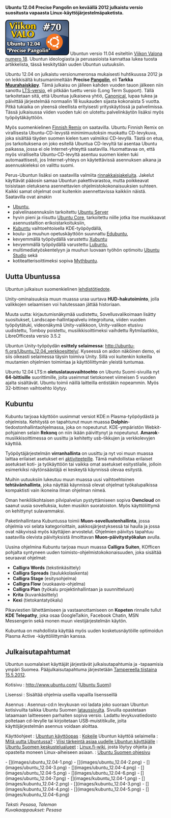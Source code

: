 <!--
Title: Ubuntu 12.04
Week: 2x18
Number: 70
Date: 2012/04/29
Pageimage: valo70-ubuntu.png
Tags: Käyttöjärjestelmä
-->

**Ubuntu 12.04 Precise Pangolin on keväällä 2012 julkaistu versio
suositusta vapaasta Linux-käyttöjärjestelmäpaketista.**

![](images/valo70-ubuntu.png "fig:valo70-ubuntu.png") Ubuntun versio 11.04
esiteltiin [Viikon Valona numero 18](Ubuntu_11.04 "wikilink"). Ubuntun
ideologiasta ja perusasioista kannattaa lukea tuosta artikkelista, tässä
keskitytään uuden Ubuntun uutuuksiin.

Ubuntu 12.04 on julkaistu versionumeronsa mukaisesti huhtikuussa 2012 ja
on leikkisältä kutsumanimeltään **Precise
[Pangolin](http://en.wikipedia.org/wiki/Pangolin)**, eli **Tarkka
[Muurahaiskäpy](http://fi.wikipedia.org/wiki/Muurahaisk%C3%A4vyt)**.
Tämä julkaisu on jälleen kahden vuoden tauon jälkeen niin sanottu
[LTS-versio](https://wiki.ubuntu.com/LTS), eli pitkään tuettu versio
(Long Term Support). Tällä tarkoitetaan sitä, että Ubuntua julkaiseva
yhtiö, [Canonical](http://www.canonical.com/), lupaa tukea ja päivittää
järjestelmää normaalin 18 kuukauden sijasta kokonaista 5 vuotta. Pitkä
tukiaika on yleensä oleellista erityisesti yrityskäytössä ja
palvelimissa. Tässä julkaisussa viiden vuoden tuki on ulotettu
palvelinkäytön lisäksi myös työpöytäkäyttöön.

Myös suomenkielinen [Finnish
Remix](http://wiki.ubuntu-fi.org/Ubuntu_Finnish_Remix) on saatavilla.
Ubuntu Finnish Remix on virallisesta Ubuntu-CD-levystä minimimuutoksin
muokattu CD-levykuva, joka sisältää täyden suomen kielen tuen valmiiksi
CD-levyllä. Tästä on etua, jos tarkoituksena on joko esitellä Ubuntua
CD-levyltä tai asentaa Ubuntu paikassa, jossa ei ole Internet-yhteyttä
saatavilla. Huomattavaa on, että myös viralliselta Ubuntu-CD-levyltä
asentuu suomen kielen tuki automaattisesti, jos Internet-yhteys on
käytettävissä asennuksen aikana ja asennuskieleksi on valittu suomi.

Perus-Ubuntun lisäksi on saatavilla valmiita
[rinnakkaisjakeluita](http://wiki.ubuntu-fi.org/Kuvia_ja_videoita).
Jakelut käyttävät pääosin samaa Ubuntun pakettivarastoa, mutta
poikkeavat toisistaan oletuksena asennettavien ohjelmistokokonaisuuksien
suhteen. Kaikki samat ohjelmat ovat kuitenkin asennettavissa kaikkiin
näistä. Saatavilla ovat ainakin

-   [Ubuntu](http://www.ubuntu.com),
-   palvelinasennuksiin tarkoitettu [Ubuntu
    Server](https://wiki.ubuntu.com/PrecisePangolin/ReleaseNotes/UbuntuServer)
-   hyvin pieni ja riisuttu [Ubuntu Core](https://wiki.ubuntu.com/Core),
    tarkoitettu niille jotka itse muokkaavat asennustaltion
    erikoistarkoituksiin,
-   [Kubuntu](http://www.kubuntu.org) vaihtoehtoisella KDE-työpöydällä,
-   koulu- ja muuhun opetuskäyttöön suunnattu
    [Edubuntu](http://www.edubuntu.org/),
-   kevyemmällä työpöydällä varustettu [Xubuntu](http://xubuntu.org)
-   kevyemmällä työpöydällä varustettu [Lubuntu](http://lubuntu.net),
-   multimediatyöskentelyyn ja muuhun luovaan työhön optimoitu [Ubuntu
    Studio](http://ubuntustudio.org/) sekä
-   kotiteatterisoittimeksi sopiva
    [Mythbuntu](http://www.mythbuntu.org/).

Uutta Ubuntussa
---------------

Ubuntun julkaisun suomenkielinen
[lehdistötiedote](http://wiki.ubuntu-fi.org/Ubuntu_12.04_LTS_lehdist%C3%B6tiedote).

Unity-ominaisuuksia muun muassa uraa uurtava **HUD-hakutoiminto**, jolla
valikkojen selaamisen voi halutessaan jättää historiaan.

Muuta uutta: kirjautumisnäkymää uudistettu, Sovellusvalikoimaan lisätty
suositukset, Landscape-hallintapalvelu integroituna, viiden vuoden
työpöytätuki, videonäkymä Unity-valikkoon, Unity-valikon etusivu
uudistettu, Tomboy poistettu, musiikkisoittimeksi vaihdettu
Rytmilaatikko, LibreOfficesta versio 3.5.2

Ubuntun Unity-työpöydän **esittely selaimessa**:
<http://ubuntu-fi.org/Ubuntu_12.04_verkkoesittely/>. Kyseessä on aidon
näköinen demo, ei siis oikeasti selaimessa täysin toimiva Unity. Sillä
voi kuitenkin kokeilla muutamien ohjelmien toimintaa ja käyttöliittymän
yleistä tuntumaa.

Ubuntu 12.04 LTS:n **oletuslatausvaihtoehto** on Ubuntu Suomi-sivuilla
nyt **64-bittisille** suorittimille, joita useimmat tietokoneet
viimeisen 5 vuoden ajalta sisältävät. Ubuntu toimii näillä laitteilla
entistäkin nopeammin. Myös 32-bittinen vaihtoehto löytyy.

Kubuntu
-------

Kubuntu tarjoaa käyttöön uusimmat versiot KDE:n Plasma-työpöydästä ja
ohjelmista. Kehitystä on tapahtunut muun muassa
**Dolphin**-tiedostonhallintaohjelmassa, joka on nopeutunut.
KDE-ympäristön Webkit-pohjainen selain **Rekonq** on niin ikään
päivittynyt ja nopeutunut. **Amarok**-musiikkisoittimessa on uusittu ja
kehitetty usb-tikkujen ja verkkolevyjen käyttöä.

Työpöytäjärjestelmän **virranhallinta** on uusittu ja nyt voi muun
muassa laittaa erilaiset asetukset eri
[aktiviteeteille](http://userbase.kde.org/Plasma#Activities). Tämä
mahdollistaa erilaiset asetukset koti- ja työkäyttöön tai vaikka omat
asetukset esitystilalle, jolloin esimerkiksi näytönsäästäjä ei keskeytä
käynnissä olevaa esitystä.

Muihin uutuuksiin lukeutuu muun muassa uusi vaihtoehtoinen
**tehtävänhallinta**, joka näyttää käynnissä olevat ohjelmat
työkalupalkissa kompaktisti vain ikoneina ilman ohjelman nimeä.

Oman henkilökohtaisen pilvipalvelun pystyttämiseen sopiva **Owncloud**
on saanut uusia sovelluksia, kuten musiikin suoratoiston. Myös
käyttöliittymä on kehittynyt sulavammaksi.

Paketinhallintana Kubuntussa toimii **Muon-sovellustenhallinta**, jossa
ohjelmia voi selata kategorioittain, aakkosjärjestyksessä tai haulla ja
jossa ovat näkyvissä myös käyttäjien arvostelut. Ohjelmien päivitys
tapahtuu saatavilla olevista päivityksistä ilmoittavan
**Muon-päivitystyökalun** avulla.

Uusina ohjelmina Kubuntu tarjoaa muun muassa **Calligra Suiten**,
KOfficen pohjalta syntyneen uuden toimisto-ohjelmistokokonaisuuden, joka
sisältää seuraavat ohjelmat:

-   **Calligra Words** (tekstinkäsittely)
-   **Calligra Spreads** (taulukkolaskenta)
-   **Calligra Stage** (esitysohjelma)
-   **Calligra Flow** (vuokaavio-ohjelma)
-   **Calligra Plan** (työkalu projektinhallintaan ja suunnitteluun)
-   **Krita** (kuvankäsittely)
-   **Kexi** (tietokantatyökalu)

Pikaviestien lähettämiseen ja vastaanottamiseen on **Kopeten** rinnalle
tullut **KDE Telepathy**, joka osaa GoogleTalkin, Facebook Chatin, MSN
Messengerin sekä monen muun viestijärjestelmän käytön.

Kubuntua on mahdollista käyttää myös uuden kosketusnäytöille optimoidun
Plasma Active -käyttöliittymän kanssa.

Julkaisutapahtumat
------------------

Ubuntun suomalaiset käyttäjät järjestävät julkaisutapahtumia ja
-tapaamisia ympäri Suomea. Pääjulkaisutapahtuma järjestetään
[Tampereella tiistaina 15.5.2012](http://coss.fi/ubuntufest2012).

Kotisivu
:   <http://www.ubuntu.com/> ([Ubuntu Suomi](http://www.ubuntu-fi.org/))

Lisenssi
:   Sisältää ohjelmia useilla vapailla lisensseillä

Asennus
:   Asennus-cd:n levykuvan voi ladata joko suoraan Ubuntun kotisivuilta
    taikka Ubuntu Suomen
    [lataussivulta](http://www.ubuntu-fi.org/lataa.html). Sivuilla
    opastetaan lataamaan laitteeseen parhaiten sopiva versio. Ladattu
    levykuvatiedosto poltetaan cd-levylle tai kirjoitetaan
    USB-muistitikulle, jolta käyttöjärjestelmän asennus voidaan
    aloittaa.

Käyttöohjeet
:   [Ubuntun
    käyttöopas](https://help.ubuntu.com/12.04/ubuntu-help/index.html.fi)
:   [Kokeile](http://www.ubuntu-fi.org/Ubuntu_12.04_verkkoesittely/fi/)
    Ubuntun käyttöä selaimella
:   [Mitä uutta Ubuntussa?](http://www.ubuntu.com/ubuntu/whats-new)
:   [Viisi tärkeintä asiaa uudelle Ubuntun
    käyttäjälle](http://blog.ubuntu-fi.org/2007/viisi-tarkeinta-asiaa-uudelle-ubuntun-kayttajalle/)
:   [Ubuntu Suomen keskustelualueet](http://forum.ubuntu-fi.org/)
:   [Linux.fi-wiki](http://linux.fi/), josta löytyy ohjeita ja opasteita
    moneen Linux-aiheiseen asiaan.
:   [Ubuntu Suomen ohjesivu](http://wiki.ubuntu-fi.org/Ohjeet)

<div class="psgallery" markdown="1">
-   [](images/ubuntu_12.04-1.png)
-   [](images/ubuntu_12.04-2.png)
-   [](images/ubuntu_12.04-3.png)
-   [](images/ubuntu_12.04-4.png)
-   [](images/ubuntu_12.04-5.png)
-   [](images/ubuntu_12.04-6.png)
-   [](images/ubuntu_12.04-7.png)
-   [](images/kubuntu_12.04-1.png)
-   [](images/kubuntu_12.04-2.png)
-   [](images/kubuntu_12.04-3.png)
-   [](images/kubuntu_12.04-4.png)
-   [](images/kubuntu_12.04-5.png)
-   [](images/kubuntu_12.04-6.png)
</div>

*Teksti: Pesasa, Taleman* <br />
*Kuvakaappaukset: Pesasa*
